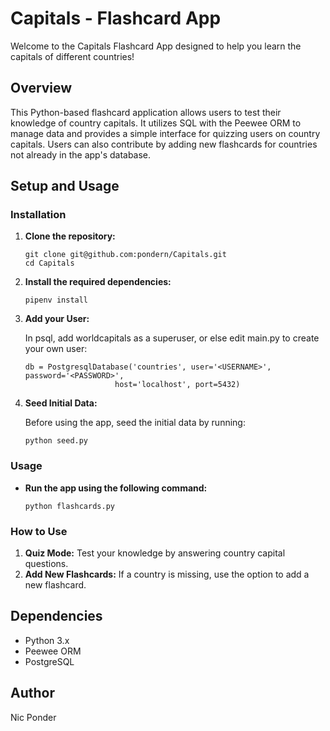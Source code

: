 # Capitals - Flashcard App

Welcome to the Capitals Flashcard App designed to help you learn the capitals of different countries!

## Overview

This Python-based flashcard application allows users to test their knowledge of country capitals. It utilizes SQL with the Peewee ORM to manage data and provides a simple interface for quizzing users on country capitals. Users can also contribute by adding new flashcards for countries not already in the app's database.

## Setup and Usage

### Installation

1. **Clone the repository:**

   ```
   git clone git@github.com:pondern/Capitals.git
   cd Capitals
   ```

2. **Install the required dependencies:**

   ```
   pipenv install
   ```

3. **Add your User:**

   In psql, add worldcapitals as a superuser, or else edit main.py to create your own user:

   ```
   db = PostgresqlDatabase('countries', user='<USERNAME>', password='<PASSWORD>',
                       host='localhost', port=5432)
   ```

4. **Seed Initial Data:**

   Before using the app, seed the initial data by running:

   ```
   python seed.py
   ```

### Usage

- **Run the app using the following command:**

  ```
  python flashcards.py
  ```

### How to Use

1. **Quiz Mode:** Test your knowledge by answering country capital questions.
2. **Add New Flashcards:** If a country is missing, use the option to add a new flashcard.

## Dependencies

- Python 3.x
- Peewee ORM
- PostgreSQL

## Author

Nic Ponder
